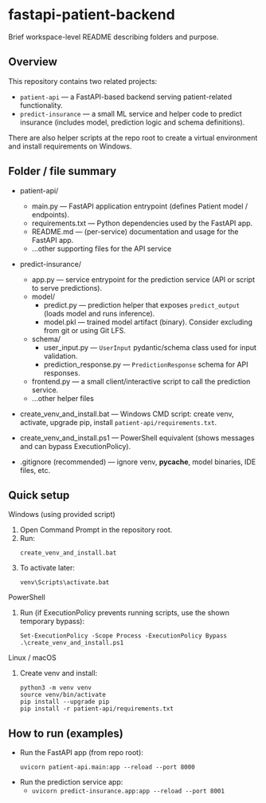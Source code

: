 # fastapi-patient-backend

Brief workspace-level README describing folders and purpose.

## Overview
This repository contains two related projects:
- `patient-api` — a FastAPI-based backend serving patient-related functionality.
- `predict-insurance` — a small ML service and helper code to predict insurance (includes model, prediction logic and schema definitions).

There are also helper scripts at the repo root to create a virtual environment and install requirements on Windows.

## Folder / file summary

- patient-api/
  - main.py — FastAPI application entrypoint (defines Patient model / endpoints).
  - requirements.txt — Python dependencies used by the FastAPI app.
  - README.md — (per-service) documentation and usage for the FastAPI app.
  - ...other supporting files for the API service

- predict-insurance/
  - app.py — service entrypoint for the prediction service (API or script to serve predictions).
  - model/
    - predict.py — prediction helper that exposes `predict_output` (loads model and runs inference).
    - model.pkl — trained model artifact (binary). Consider excluding from git or using Git LFS.
  - schema/
    - user_input.py — `UserInput` pydantic/schema class used for input validation.
    - prediction_response.py — `PredictionResponse` schema for API responses.
  - frontend.py — a small client/interactive script to call the prediction service.
  - ...other helper files

- create_venv_and_install.bat — Windows CMD script: create venv, activate, upgrade pip, install `patient-api/requirements.txt`.
- create_venv_and_install.ps1 — PowerShell equivalent (shows messages and can bypass ExecutionPolicy).
- .gitignore (recommended) — ignore venv, __pycache__, model binaries, IDE files, etc.

## Quick setup

Windows (using provided script)
1. Open Command Prompt in the repository root.
2. Run:
   ```
   create_venv_and_install.bat
   ```
3. To activate later:
   ```
   venv\Scripts\activate.bat
   ```

PowerShell
1. Run (if ExecutionPolicy prevents running scripts, use the shown temporary bypass):
   ```
   Set-ExecutionPolicy -Scope Process -ExecutionPolicy Bypass
   .\create_venv_and_install.ps1
   ```

Linux / macOS
1. Create venv and install:
   ```
   python3 -m venv venv
   source venv/bin/activate
   pip install --upgrade pip
   pip install -r patient-api/requirements.txt
   ```

## How to run (examples)
- Run the FastAPI app (from repo root):
  ```
  uvicorn patient-api.main:app --reload --port 8000
  ```
- Run the prediction service app:
  - `uvicorn predict-insurance.app:app --reload --port 8001`
